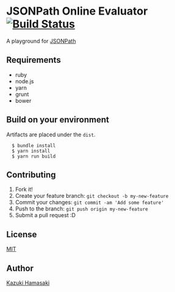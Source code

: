 # JSONPath Online Evaluator [![Build Status](https://travis-ci.org/ashphy/jsonpath-online-evaluator.svg?branch=master)](https://travis-ci.org/ashphy/jsonpath-online-evaluator)
A playground for [JSONPath](http://goessner.net/articles/JsonPath/)

## Requirements
- ruby
- node.js
- yarn
- grunt
- bower

## Build on your environment
Artifacts are placed under the `dist`.

```
  $ bundle install
  $ yarn install
  $ yarn run build
```

## Contributing

1. Fork it!
2. Create your feature branch: `git checkout -b my-new-feature`
3. Commit your changes: `git commit -am 'Add some feature'`
4. Push to the branch: `git push origin my-new-feature`
5. Submit a pull request :D

## License
[MIT](http://opensource.org/licenses/MIT)

## Author
[Kazuki Hamasaki](http://ashphy.com)
